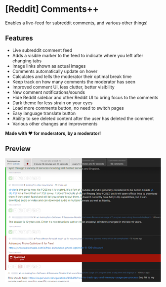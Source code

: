 # [Reddit] Comments++

Enables a live-feed for subreddit comments, and various other things!

## Features

- Live subreddit comment feed
- Adds a visible marker to the feed to indicate where you left after changing tabs
- Image links shown as actual images
- Comments automatically update on hover
- Calculates and tells the moderator their optimal break time
- Keep track on how many comments the moderator has seen
- Improved comment UI, less clutter, better visibility
- New comment notifications/sounds
- Hide Reddit sidebar and other Reddit UI to bring focus to the comments
- Dark theme for less strain on your eyes
- Load more comments button, no need to switch pages
- Easy language translate button
- Ability to see deleted content after the user has deleted the comment
- Various other changes and improvements

**Made with ❤️ for moderators, by a moderator!**

## Preview

![](content/commentsplusplus.png)
